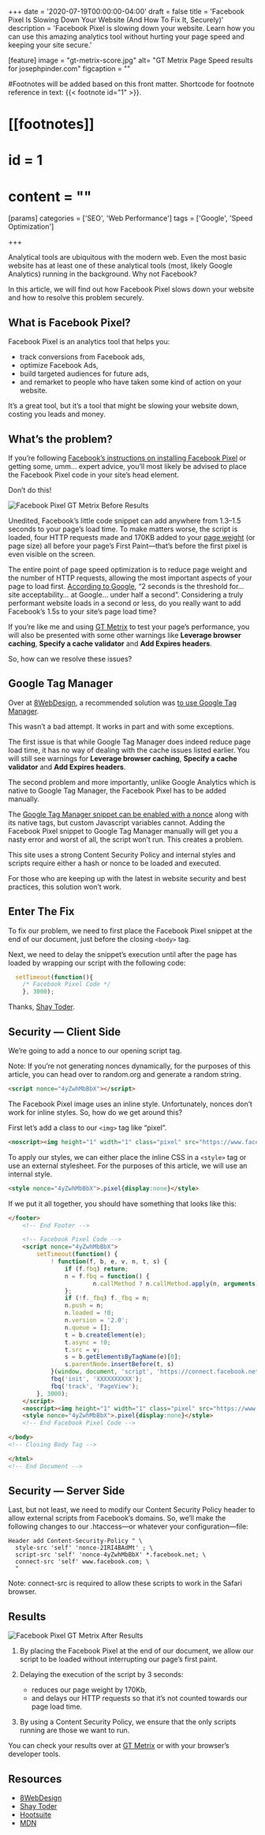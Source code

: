 +++
date = '2020-07-19T00:00:00-04:00'
draft = false
title = 'Facebook Pixel Is Slowing Down Your Website (And How To Fix It, Securely)'
description = 'Facebook Pixel is slowing down your website. Learn how you can use this amazing analytics tool without hurting your page speed and keeping your site secure.'

[feature]
  image = "gt-metrix-score.jpg"
  alt= "GT Metrix Page Speed results for josephpinder.com"
  figcaption = ""

#Footnotes will be added based on this front matter. Shortcode for footnote reference in text: {{< footnote id="1" >}}.

# [[footnotes]]
#   id = 1
#   content = ""

[params]
  categories = ['SEO', 'Web Performance']
  tags = ['Google', 'Speed Optimization']


+++


Analytical tools are ubiquitous with the modern web. Even the most basic website has at least one of these analytical tools (most, likely Google Analytics) running in the background. Why not Facebook?

In this article, we will find out how Facebook Pixel slows down your website and how to resolve this problem securely.

## What is Facebook Pixel?

Facebook Pixel is an analytics tool that helps you:

- track conversions from Facebook ads,
- optimize Facebook Ads,
- build targeted audiences for future ads,
- and remarket to people who have taken some kind of action on your website.

It’s a great tool, but it’s a tool that might be slowing your website down, costing you leads and money.

## What’s the problem?

If you’re following [Facebook’s instructions on installing Facebook Pixel](https://web.archive.org/web/20240103080305/https://www.facebook.com/business/help/952192354843755?id=1205376682832142) or getting some, umm… expert advice, you’ll most likely be advised to place the Facebook Pixel code in your site’s head element.

Don’t do this!

![Facebook Pixel GT Metrix Before Results](joseph-pinder-gt-metrix-facebook-pixel-before-results.jpg "Fig.1.1 Facebook Pixel GT Metrix Before Results")

Unedited, Facebook’s little code snippet can add anywhere from 1.3–1.5 seconds to your page’s load time. To make matters worse, the script is loaded, four HTTP requests made and 170KB added to your [page weight](https://web.archive.org/web/20240103080305/https://whatdoesmysitecost.com/) (or page size) all before your page’s First Paint—that’s before the first pixel is even visible on the screen.

The entire point of page speed optimization is to reduce page weight and the number of HTTP requests, allowing the most important aspects of your page to load first. [According to Google](https://web.archive.org/web/20240103080305/https://webmasters.googleblog.com/2010/05/you-and-site-performance-sitting-in.html), “2 seconds is the threshold for… site acceptability… at Google… under half a second”. Considering a truly performant website loads in a second or less, do you really want to add Facebook’s 1.5s to your site’s page load time?

If you’re like me and using [GT Metrix](https://web.archive.org/web/20240103080305/https://gtmetrix.com/) to test your page’s performance, you will also be presented with some other warnings like **Leverage browser caching**, **Specify a cache validator** and **Add Expires headers**.

So, how can we resolve these issues?

## Google Tag Manager

Over at [8WebDesign](https://web.archive.org/web/20240103080305/https://www.8webdesign.com.au/), a recommended solution was [to use Google Tag Manager](https://web.archive.org/web/20240103080305/https://www.8webdesign.com.au/website-speed/facebook-pixel-making-website-slower/).

This wasn’t a bad attempt. It works in part and with some exceptions.

The first issue is that while Google Tag Manager does indeed reduce page load time, it has no way of dealing with the cache issues listed earlier. You will still see warnings for  **Leverage browser caching**, **Specify a cache validator** and **Add Expires headers**.

The second problem and more importantly, unlike Google Analytics which is native to Google Tag Manager, the Facebook Pixel has to be added manually.

The [Google Tag Manager snippet can be enabled with a nonce](https://web.archive.org/web/20240103080305/https://developers.google.com/tag-manager/web/csp) along with its native tags, but custom Javascript variables cannot. Adding the Facebook Pixel snippet to Google Tag Manager manually will get you a nasty error and worst of all, the script won’t run. This creates a problem.

This site uses a strong Content Security Policy and internal styles and scripts require either a hash or nonce to be loaded and executed.

For those who are keeping up with the latest in website security and best practices, this solution won’t work.

## Enter The Fix

To fix our problem, we need to first place the Facebook Pixel snippet at the end of our document, just before the closing `<body>` tag.

Next, we need to delay the snippet’s execution until after the page has loaded by wrapping our script with the following code:

```js
  setTimeout(function(){
    /* Facebook Pixel Code */
    }, 3000);
```

Thanks, [Shay Toder](https://web.archive.org/web/20240103080305/https://www.shaytoder.com/improving-page-speed-when-using-facebook-pixel/).

## Security — Client Side

We’re going to add a nonce to our opening script tag.

Note: If you’re not generating nonces dynamically, for the purposes of this article, you can head over to random.org and generate a random string.

```html
<script nonce="4yZwhMbBbX"></script>
```
    
The Facebook Pixel image uses an inline style. Unfortunately, nonces don’t work for inline styles. So, how do we get around this?

First let’s add a class to our `<img>` tag like “pixel”.

```html
<noscript><img height="1" width="1" class="pixel" src="https://www.facebook.com/tr?id=YOUR_FACEBOOK_APP_ID&ev=PageView&noscript=1"/></noscript>
```

To apply our styles, we can either place the inline CSS in a `<style>` tag or use an external stylesheet. For the purposes of this article, we will use an internal style.

```html
<style nonce="4yZwhMbBbX">.pixel{display:none}</style>
```

If we put it all together, you should have something that looks like this:

```html
</footer>
	<!-- End Footer -->

	<!-- Facebook Pixel Code -->
	<script nonce="4yZwhMbBbX">
		setTimeout(function() {
			! function(f, b, e, v, n, t, s) {
				if (f.fbq) return;
				n = f.fbq = function() {
						n.callMethod ? n.callMethod.apply(n, arguments) : n.queue.push(arguments)
				};
				if (!f._fbq) f._fbq = n;
				n.push = n;
				n.loaded = !0;
				n.version = '2.0';
				n.queue = [];
				t = b.createElement(e);
				t.async = !0;
				t.src = v;
				s = b.getElementsByTagName(e)[0];
				s.parentNode.insertBefore(t, s)
			}(window, document, 'script', 'https://connect.facebook.net/en_US/fbevents.js');
			fbq('init', 'XXXXXXXXXX');
			fbq('track', 'PageView');
		}, 3000);
	</script>
	<noscript><img height="1" width="1" class="pixel" src="https://www.facebook.com/tr?id=XXXXXXXXXX&ev=PageView&noscript=1"/></noscript>
	<style nonce="4yZwhMbBbX">.pixel{display:none}</style>
	<!-- End Facebook Pixel Code -->

</body>
<!-- Closing Body Tag -->

</html>
<!-- End Document -->
```

## Security — Server Side

Last, but not least, we need to modify our Content Security Policy header to allow external scripts from Facebook’s domains. So, we’ll make the following changes to our .htaccess—or whatever your configuration—file:

```
Header add Content-Security-Policy " \
  style-src 'self' 'nonce-2IRI4BAdMt' ; \
  script-src 'self' 'nonce-4yZwhMbBbX' *.facebook.net; \
  connect-src 'self' www.facebook.com; \
  "
```

Note: connect-src is required to allow these scripts to work in the Safari browser.

## Results

![Facebook Pixel GT Metrix After Results](joseph-pinder-gt-metrix-facebook-pixel-after-results.jpg "Fig.1.2 — Facebook Pixel GT Metrix After Results")

1. By placing the Facebook Pixel at the end of our document, we allow our script to be loaded without interrupting our page’s first paint.

2. Delaying the execution of the script by 3 seconds:
    
    - reduces our page weight by 170Kb,  
    - and delays our HTTP requests so that it’s not counted towards our page load time.

3. By using a Content Security Policy, we ensure that the only scripts running are those we want to run.

You can check your results over at [GT Metrix](https://web.archive.org/web/20240103080305/https://gtmetrix.com/) or with your browser’s developer tools.

## Resources  

- [8WebDesign](https://web.archive.org/web/20220410113927/https://www.8webdesign.com.au/website-speed/facebook-pixel-making-website-slower/)  
- [Shay Toder](https://web.archive.org/web/20220410113927/https://www.shaytoder.com/improving-page-speed-when-using-facebook-pixel/)  
- [Hootsuite](https://web.archive.org/web/20220410113927/https://blog.hootsuite.com/facebook-pixel/)  
- [MDN](https://developer.mozilla.org/)  
